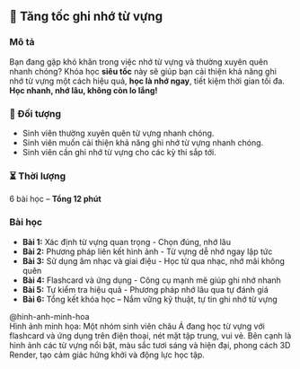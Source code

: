 ## 📌 Tăng tốc ghi nhớ từ vựng  

### Mô tả  
Bạn đang gặp khó khăn trong việc nhớ từ vựng và thường xuyên quên nhanh chóng? Khóa học **siêu tốc** này sẽ giúp bạn cải thiện khả năng ghi nhớ từ vựng một cách hiệu quả, **học là nhớ ngay**, tiết kiệm thời gian tối đa. **Học nhanh, nhớ lâu, không còn lo lắng!**

### 🎯 Đối tượng  
- Sinh viên thường xuyên quên từ vựng nhanh chóng.  
- Sinh viên muốn cải thiện khả năng ghi nhớ từ vựng nhanh chóng.  
- Sinh viên cần ghi nhớ từ vựng cho các kỳ thi sắp tới.  

### ⏳ Thời lượng  
6 bài học – **Tổng 12 phút**  

### Bài học  
- **Bài 1:** Xác định từ vựng quan trọng - Chọn đúng, nhớ lâu  
- **Bài 2:** Phương pháp liên kết hình ảnh - Từ vựng dễ nhớ ngay lập tức  
- **Bài 3:** Sử dụng âm nhạc và giai điệu - Học từ qua nhạc, nhớ mãi không quên  
- **Bài 4:** Flashcard và ứng dụng - Công cụ mạnh mẽ giúp ghi nhớ nhanh  
- **Bài 5:** Tự kiểm tra hiệu quả - Phương pháp nhớ lâu qua tự đánh giá  
- **Bài 6:** Tổng kết khóa học – Nắm vững kỹ thuật, tự tin ghi nhớ từ vựng  

@hinh-anh-minh-hoa  
Hình ảnh minh họa: Một nhóm sinh viên châu Á đang học từ vựng với flashcard và ứng dụng trên điện thoại, nét mặt tập trung, vui vẻ. Bên cạnh là hình ảnh các từ vựng nổi bật, màu sắc tươi sáng và hiện đại, phong cách 3D Render, tạo cảm giác hứng khởi và động lực học tập.